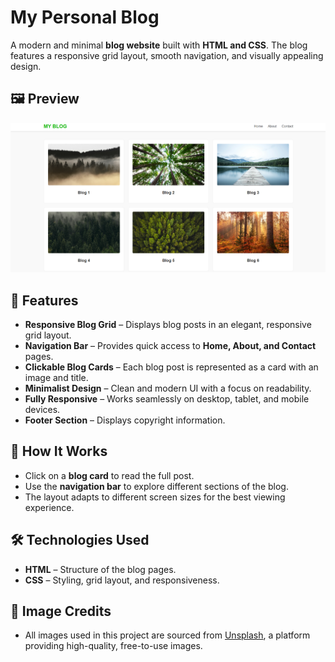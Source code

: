 # My Personal Blog 

A modern and minimal **blog website** built with **HTML and CSS**. The blog features a responsive grid layout, smooth navigation, and visually appealing design.

## 🖼️ Preview  
![My Blog Screenshot](myblogss.png)  

## 🚀 Features  
- **Responsive Blog Grid** – Displays blog posts in an elegant, responsive grid layout.  
- **Navigation Bar** – Provides quick access to **Home, About, and Contact** pages.  
- **Clickable Blog Cards** – Each blog post is represented as a card with an image and title.  
- **Minimalist Design** – Clean and modern UI with a focus on readability.  
- **Fully Responsive** – Works seamlessly on desktop, tablet, and mobile devices.  
- **Footer Section** – Displays copyright information.  

## 📜 How It Works  
- Click on a **blog card** to read the full post.
-  Use the **navigation bar** to explore different sections of the blog.
-   The layout adapts to different screen sizes for the best viewing experience.  

## 🛠️ Technologies Used  
- **HTML** – Structure of the blog pages.  
- **CSS** – Styling, grid layout, and responsiveness.

## 🌟 Image Credits  
- All images used in this project are sourced from [Unsplash](https://unsplash.com), a platform providing high-quality, free-to-use images.
